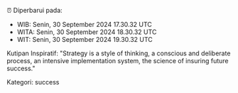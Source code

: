 ⏰ Diperbarui pada:
- WIB: Senin, 30 September 2024 17.30.32 UTC
- WITA: Senin, 30 September 2024 18.30.32 UTC
- WIT: Senin, 30 September 2024 19.30.32 UTC

Kutipan Inspiratif:
"Strategy is a style of thinking, a conscious and deliberate process, an intensive implementation system, the science of insuring future success."


Kategori: success

